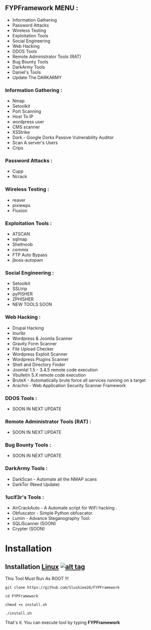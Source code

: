 ## FYPFramework MENU :

- Information Gathering
- Password Attacks
- Wireless Testing
- Exploitation Tools
- Social Engineering
- Web Hacking
- DDOS Tools
- Remote Administrator Tools (RAT)
- Bug Bounty Tools
- DarkArmy Tools
- Daniel's Tools
- Update The DARKARMY

### Information Gathering :

- Nmap
- Setoolkit
- Port Scanning
- Host To IP
- wordpress user
- CMS scanner
- XSStrike
- Dork - Google Dorks Passive Vulnerability Auditor
- Scan A server's Users
- Crips

### Password Attacks :

- Cupp
- Ncrack

### Wireless Testing :

- reaver
- pixiewps
- Fluxion

### Exploitation Tools :

- ATSCAN
- sqlmap
- Shellnoob
- commix
- FTP Auto Bypass
- jboss-autopwn

### Social Engineering :

- Setoolkit
- SSLtrip
- pyPISHER
- ZPHISHER
- NEW TOOLS SOON

### Web Hacking :

- Drupal Hacking
- Inurlbr
- Wordpress & Joomla Scanner
- Gravity Form Scanner
- File Upload Checker
- Wordpress Exploit Scanner
- Wordpress Plugins Scanner
- Shell and Directory Finder
- Joomla! 1.5 - 3.4.5 remote code execution
- Vbulletin 5.X remote code execution
- BruteX - Automatically brute force all services running on a target
- Arachni - Web Application Security Scanner Framework

### DDOS Tools :

- SOON IN NEXT UPDATE

### Remote Administrator Tools (RAT) :

- SOON IN NEXT UPDATE

### Bug Bounty Tools :

* SOON IN NEXT UPDATE

### DarkArmy Tools :

* DarkScan - Automate all the NMAP scans
* DarkTor (Need Update)

### 1ucif3r's Tools :

* AirCrackAuto - A Automate script for WiFi hacking .
* Obfuscator - Simple Python obfuscator.
* Lumin - Advance Steganography Tool.
* SQLiScanner (SOON)
* Crypter (SOON)


# Installation

## Installation [Linux](https://wikipedia.org/wiki/Linux) [![alt tag](http://icons.iconarchive.com/icons/dakirby309/simply-styled/32/OS-Linux-icon.png)](https://fr.wikipedia.org/wiki/Linux)

This Tool Must Run As ROOT !!!

`git clone https://github.com/Slushiee26/FYPFramework`

`cd FYPFramework`

`chmod +x install.sh`

`./install.sh`

That's it. You can execute tool by typing **FYPFramework**
